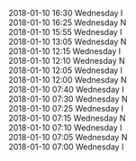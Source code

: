 2018-01-10 16:30 Wednesday  I  
2018-01-10 16:25 Wednesday  N  
2018-01-10 15:55 Wednesday  I  
2018-01-10 13:05 Wednesday  N  
2018-01-10 12:15 Wednesday  I  
2018-01-10 12:10 Wednesday  N  
2018-01-10 12:05 Wednesday  I  
2018-01-10 12:00 Wednesday  N  
2018-01-10 07:40 Wednesday  I  
2018-01-10 07:30 Wednesday  N  
2018-01-10 07:25 Wednesday  I  
2018-01-10 07:15 Wednesday  N  
2018-01-10 07:10 Wednesday  I  
2018-01-10 07:05 Wednesday  N  
2018-01-10 07:00 Wednesday  I  
